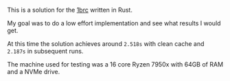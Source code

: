 This is a solution for the [1brc](https://github.com/gunnarmorling/1brc) written in Rust.

My goal was to do a low effort implementation and see what results I would get.

At this time the solution achieves around `2.518s` with clean cache and `2.187s` in subsequent runs.

The machine used for testing was a 16 core Ryzen 7950x with 64GB of RAM and a NVMe drive.
